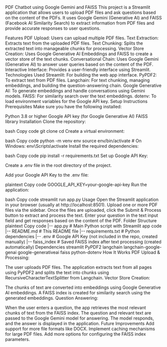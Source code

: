 PDF Chatbot using Google Gemini and FAISS
This project is a Streamlit application that allows users to upload PDF files and ask questions based on the content of the PDFs. It uses Google Gemini (Generative AI) and FAISS (Facebook AI Similarity Search) to extract information from PDF files and provide accurate responses to user questions.

Features
PDF Upload: Users can upload multiple PDF files.
Text Extraction: Extracts text from the uploaded PDF files.
Text Chunking: Splits the extracted text into manageable chunks for processing.
Vector Store Creation: Uses Google Generative AI Embeddings and FAISS to create a vector store of the text chunks.
Conversational Chain: Uses Google Gemini (Generative AI) to answer user queries based on the content of the PDF.
Interactive Interface: Provides a user-friendly interface using Streamlit.
Technologies Used
Streamlit: For building the web app interface.
PyPDF2: To extract text from PDF files.
Langchain: For text chunking, managing embeddings, and building the question-answering chain.
Google Generative AI: To generate embeddings and handle conversations using Gemini models.
FAISS: For similarity search over the text embeddings.
dotenv: To load environment variables for the Google API key.
Setup Instructions
Prerequisites
Make sure you have the following installed:

Python 3.8 or higher
Google API key (for Google Generative AI)
FAISS library
Installation
Clone the repository:

bash
Copy code
git clone <repository-url>
cd <repository-name>
Create a virtual environment:

bash
Copy code
python -m venv env
source env/bin/activate  # On Windows: env\Scripts\activate
Install the required dependencies:

bash
Copy code
pip install -r requirements.txt
Set up Google API Key:

Create a .env file in the root directory of the project.

Add your Google API Key to the .env file:

plaintext
Copy code
GOOGLE_API_KEY=your-google-api-key
Run the application:

bash
Copy code
streamlit run app.py
Usage
Open the Streamlit application in your browser (usually at http://localhost:8501).
Upload one or more PDF files via the sidebar.
Once the files are uploaded, click the Submit & Process button to extract and process the text.
Enter your question in the text input field and get responses based on the content of the PDF.
Folder Structure
plaintext
Copy code
|-- app.py               # Main Python script with Streamlit app code
|-- README.md            # This README file
|-- requirements.txt     # Python dependencies
|-- .env                 # Google API Key (not included in the repo, created manually)
|-- faiss_index          # Saved FAISS index after text processing (created automatically)
Dependencies
streamlit
PyPDF2
langchain
langchain-google-genai
google-generativeai
faiss
python-dotenv
How It Works
PDF Upload & Processing:

The user uploads PDF files.
The application extracts text from all pages using PyPDF2 and splits the text into chunks using RecursiveCharacterTextSplitter from Langchain.
Vector Store Creation:

The chunks of text are converted into embeddings using Google Generative AI embeddings.
A FAISS index is created for similarity search using the generated embeddings.
Question Answering:

When the user enters a question, the app retrieves the most relevant chunks of text from the FAISS index.
The question and relevant text are passed to the Google Gemini model for answering.
The model responds, and the answer is displayed in the application.
Future Improvements
Add support for more file formats like DOCX.
Implement caching mechanisms for large PDF files.
Add more options for configuring the FAISS index parameters.
